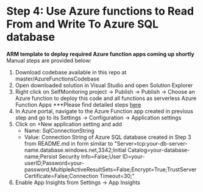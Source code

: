 
# Step 4: Use Azure functions to Read From and Write To Azure SQL database 

**ARM template to deploy required Azure function apps coming up shortly**
Manual steps are provided below:

1. Download codebase available in this repo at master/AzureFunctionsCodebase
2. Open downloaded solution in Visual Studio and open Solution Explorer
3. Right click on SelfMonitoring project -> Publish -> Publish -> Choose an Azure function to deploy this code and all functions as serverless Azure Function Apps 
***Please find detailed steps [here](https://docs.microsoft.com/en-us/azure/azure-functions/functions-develop-vs#publish-to-azure)
4. In Azure portal, navigate to the Azure Function app created in previous step and go to its Settings -> Configuration -> Application settings
5. Click on +New application setting and add 
	- Name: SqlConnectionString 
	- Value: Connection String of Azure SQL database created in Step 3 from README.md in form similar to "Server=tcp:your-db-server-name.database.windows.net,3342;Initial Catalog=your-database-name;Persist Security Info=False;User ID=your-userID;Password=your-password;MultipleActiveResultSets=False;Encrypt=True;TrustServerCertificate=False;Connection Timeout=30;"
6. Enable App Insights from Settings -> App Insights
